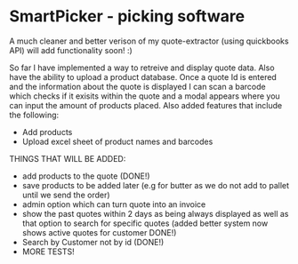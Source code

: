 # SmartPicker - picking software
A much cleaner and better verison of my quote-extractor (using quickbooks API) will add functionality soon! :)


So far I have implemented a way to retreive and display quote data. Also have the ability to upload a product database. Once a quote Id is entered and the information about the quote is displayed I can scan a barcode which checks if it exisits within the quote and a modal appears where you can input the amount of products placed. Also added features that include the following:
- Add products
- Upload excel sheet of product names and barcodes

THINGS THAT WILL BE ADDED:
- add products to the quote (DONE!)
- save products to be added later (e.g for butter as we do not add to pallet until we send the order)
- admin option which can turn quote into an invoice
- show the past quotes within 2 days as being always displayed as well as that option to search for specific quotes (added better system now shows active quotes for customer DONE!)
- Search by Customer not by id (DONE!)
- MORE TESTS!
  
